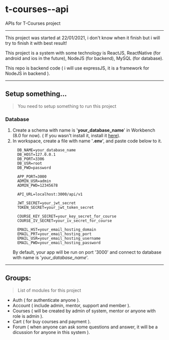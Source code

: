 # t-courses--api
APIs for T-Courses project

-----------------
This project was started at 22/01/2021, i don't know when it finish but i will try to finish it with best result!

This project is a system with some technology is ReactJS, ReactNative (for android and ios in the future), NodeJS (for backend), MySQL (for database).

This repo is backend code ( i will use expressJS, it is a framework for NodeJS in backend ).

-----------------
## Setup something...
> You need to setup something to run this project
### Database
1. Create a schema with name is '**your_database_name**' in Workbench (8.0 for now). ( If you wasn't install it, install it [here](...)).
2. In workspace, create a file with name '**.env**', and paste code below to it.
    ```
      DB_NAME=your_database_name
      DB_HOST=127.0.0.1
      DB_PORT=3306
      DB_USR=root
      DB_PWD=password

      APP_PORT=3000
      ADMIN_USR=admin
      ADMIN_PWD=12345678

      API_URL=localhost:3000/api/v1

      JWT_SECRET=your_jwt_secret
      TOKEN_SECRET=your_jwt_token_secret

      COURSE_KEY_SECRET=your_key_secret_for_course
      COURSE_IV_SECRET=your_iv_secret_for_course

      EMAIL_HST=your_email_hosting_domain
      EMAIL_PRT=your_email_hosting_port
      EMAIL_USR=your_email_hosting_username
      EMAIL_PWD=your_email_hosting_password
    ```
    By default, your app will be run on port '3000' and connect to database with name is '*your_database_name*'.


-----------------
## Groups:
> List of modules for this project
- Auth ( for authenticate anyone ).
- Account ( include admin, mentor, support and member ).
- Courses ( will be created by admin of system, mentor or anyone with role is admin ).
- Cart ( for buy courses and payment ). 
- Forum ( when anyone can ask some questions and answer, it will be a dicussion for anyone in this system ).